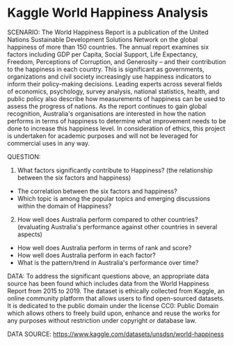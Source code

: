 # Kaggle World Happiness Analysis

SCENARIO: The World Happiness Report is a publication of the United Nations Sustainable Development Solutions Network on the global happiness of more than 150 countries. The annual report examines six factors including GDP per Capita, Social Support, Life Expectancy, Freedom, Perceptions of Corruption, and Generosity – and their contribution to the happiness in each country. This is significant as governments, organizations and civil society increasingly use happiness indicators to inform their policy-making decisions. Leading experts across several fields of economics, psychology, survey analysis, national statistics, health, and public policy also describe how measurements of happiness can be used to assess the progress of nations. As the report continues to gain global recognition, Australia's organisations are interested in how the nation performs in terms of happiness to determine what improvement needs to be done to increase this happiness level. In consideration of ethics, this project is undertaken for academic purposes and will not be leveraged for commercial uses in any way.

QUESTION: 

1. What factors significantly contribute to Happiness? (the relationship between the six factors and happiness)
- The correlation between the six factors and happiness?
- Which topic is among the popular topics and emerging discussions within the domain of Happiness?

2. How well does Australia perform compared to other countries? (evaluating Australia's performance against other countries in several aspects)
- How well does Australia perform in terms of rank and score?
- How well does Australia perform in each factor?
- What is the pattern/trend in Australia's performance over time?


DATA: To address the significant questions above, an appropriate data source has been found which includes data from the World Happiness Report from 2015 to 2019. The dataset is ethically collected from Kaggle, an online community platform that allows users to find open-sourced datasets. It is dedicated to the public domain under the license CC0: Public Domain which allows others to freely build upon, enhance and reuse the works for any purposes without restriction under copyright or database law.

DATA SOURCE: https://www.kaggle.com/datasets/unsdsn/world-happiness
